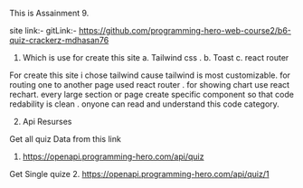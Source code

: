 This  is Assainment 9. 

site link:- 
gitLink:- https://github.com/programming-hero-web-course2/b6-quiz-crackerz-mdhasan76

1. Which is use for create this site
a. Tailwind css .
b. Toast
c. react router

For create this site i chose tailwind cause tailwind is most customizable. for routing one to another page used react router . for showing chart use react rechart. every large section or page create specific component  so that code redability is clean . onyone can read and understand this code category.


2. Api Resurses 

Get all quiz Data from this link 
   1. https://openapi.programming-hero.com/api/quiz 

Get Single quize
   2. https://openapi.programming-hero.com/api/quiz/1